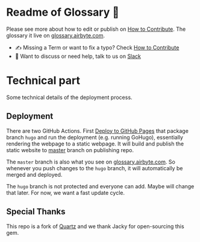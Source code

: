 # Readme of Glossary 🧠

Please see more about how to edit or publish on [How to Contribute](https://glossary.airbyte.com/term/contribute-to-glossary/). The glossary it live on [glossary.airbyte.com](https://glossary.airbyte.com).

* ✍ Missing a Term or want to fix a typo? Check [How to Contribute](https://glossary.airbyte.com/term/contribute-to-glossary/)
* 👀 Want to discuss or need help, talk to us on [Slack](https://slack.airbyte.com/)

# Technical part
Some technical details of the deployment process.

## Deployment
There are two GitHub Actions. First [Deploy to GitHub Pages](https://github.com/airbytehq/glossary/actions/workflows/deploy.yaml) that package branch `hugo` and run the deployment (e.g. running GoHugo), essentially rendering the webpage to a static webpage. It will build and publish the static website to [master](https://github.com/airbyteglossary/airbyteglossary.github.io/tree/master) branch on publishing repo.

The `master` branch is also what you see on [glossary.airbyte.com](https://glossary.airbyte.com). So whenever you push changes to the `hugo` branch, it will automatically be merged and deployed.

The `hugo` branch is not protected and everyone can add. Maybe will change that later. For now, we want a fast update cycle.

## Special Thanks
This repo is a fork of [Quartz](https://github.com/jackyzha0/quartz) and we thank Jacky for open-sourcing this gem.
